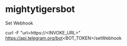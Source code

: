 # mightytigersbot


Set Webhook

curl -F "url=https://<INVOKE_URL>" https://api.telegram.org/bot<BOT_TOKEN>/setWebhook